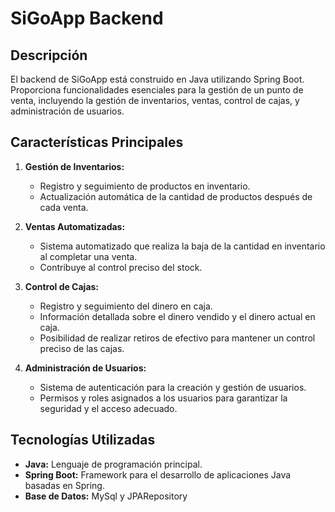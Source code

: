 # SiGoApp Backend

## Descripción

El backend de SiGoApp está construido en Java utilizando Spring Boot. Proporciona funcionalidades esenciales para la gestión de un punto de venta, incluyendo la gestión de inventarios, ventas, control de cajas, y administración de usuarios.

## Características Principales

1. **Gestión de Inventarios:**
   - Registro y seguimiento de productos en inventario.
   - Actualización automática de la cantidad de productos después de cada venta.

2. **Ventas Automatizadas:**
   - Sistema automatizado que realiza la baja de la cantidad en inventario al completar una venta.
   - Contribuye al control preciso del stock.

3. **Control de Cajas:**
   - Registro y seguimiento del dinero en caja.
   - Información detallada sobre el dinero vendido y el dinero actual en caja.
   - Posibilidad de realizar retiros de efectivo para mantener un control preciso de las cajas.

4. **Administración de Usuarios:**
   - Sistema de autenticación para la creación y gestión de usuarios.
   - Permisos y roles asignados a los usuarios para garantizar la seguridad y el acceso adecuado.

## Tecnologías Utilizadas

- **Java:** Lenguaje de programación principal.
- **Spring Boot:** Framework para el desarrollo de aplicaciones Java basadas en Spring.
- **Base de Datos:** MySql y JPARepository
